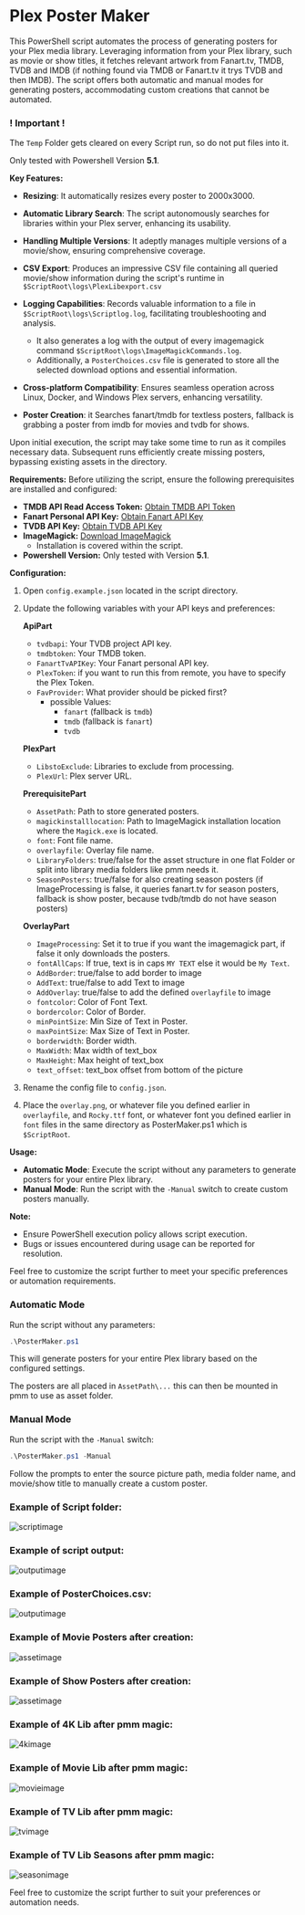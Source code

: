 # Plex Poster Maker

This PowerShell script automates the process of generating posters for your Plex media library. Leveraging information from your Plex library, such as movie or show titles, it fetches relevant artwork from Fanart.tv, TMDB, TVDB and IMDB (if nothing found via TMDB or Fanart.tv it trys TVDB and then IMDB). The script offers both automatic and manual modes for generating posters, accommodating custom creations that cannot be automated.

### ! Important !
The `Temp` Folder gets cleared on every Script run, so do not put files into it.

Only tested with Powershell Version **5.1**.

**Key Features:**
- **Resizing**: It automatically resizes every poster to 2000x3000.
- **Automatic Library Search**: The script autonomously searches for libraries within your Plex server, enhancing its usability.
- **Handling Multiple Versions**: It adeptly manages multiple versions of a movie/show, ensuring comprehensive coverage.
- **CSV Export**: Produces an impressive CSV file containing all queried movie/show information during the script's runtime in `$ScriptRoot\logs\PlexLibexport.csv`
- **Logging Capabilities**: Records valuable information to a file in `$ScriptRoot\logs\Scriptlog.log`, facilitating troubleshooting and analysis.
    
    - It also generates a log with the output of every imagemagick command `$ScriptRoot\logs\ImageMagickCommands.log`.
    - Additionally, a `PosterChoices.csv` file is generated to store all the selected download options and essential information.
- **Cross-platform Compatibility**: Ensures seamless operation across Linux, Docker, and Windows Plex servers, enhancing versatility.
- **Poster Creation**: it Searches fanart/tmdb for textless posters, fallback is grabbing a poster from imdb for movies and tvdb for shows.

Upon initial execution, the script may take some time to run as it compiles necessary data. Subsequent runs efficiently create missing posters, bypassing existing assets in the directory.

**Requirements:**
Before utilizing the script, ensure the following prerequisites are installed and configured:

- **TMDB API Read Access Token:** [Obtain TMDB API Token](https://www.themoviedb.org/settings/api)
- **Fanart Personal API Key:** [Obtain Fanart API Key](https://fanart.tv/get-an-api-key)
- **TVDB API Key:** [Obtain TVDB API Key](https://thetvdb.com/api-information/signup)
- **ImageMagick:** [Download ImageMagick](https://imagemagick.org/archive/binaries/ImageMagick-7.1.1-27-Q16-HDRI-x64-dll.exe)
    - Installation is covered within the script.
- **Powershell Version:** Only tested with Version **5.1**.

**Configuration:**
1. Open `config.example.json` located in the script directory.
2. Update the following variables with your API keys and preferences:
    
    **ApiPart**
   - `tvdbapi`: Your TVDB project API key.
   - `tmdbtoken`: Your TMDB token.
   - `FanartTvAPIKey`: Your Fanart personal API key.
   - `PlexToken`: if you want to run this from remote, you have to specify the Plex Token.
   - `FavProvider`: What provider should be picked first? 
        - possible Values: 
            - `fanart` (fallback is `tmdb`)
            - `tmdb` (fallback is `fanart`)
            - `tvdb`
   
   **PlexPart**
   - `LibstoExclude`: Libraries to exclude from processing.
   - `PlexUrl`: Plex server URL.

   **PrerequisitePart**
   - `AssetPath`: Path to store generated posters.
   - `magickinstalllocation`: Path to ImageMagick installation location where the `Magick.exe` is located.
   - `font`: Font file name.
   - `overlayfile`: Overlay file name.
   - `LibraryFolders`: true/false for the asset structure in one flat Folder or split into library media folders like pmm needs it.
   - `SeasonPosters`: true/false for also creating season posters (if ImageProcessing is false, it queries fanart.tv for season posters, fallback is show poster, because tvdb/tmdb do not have season posters)

   **OverlayPart**
   - `ImageProcessing`: Set it to true if you want the imagemagick part, if false it only downloads the posters.
   - `fontAllCaps`: If true, text is in caps `MY TEXT` else it would be `My Text`.
   - `AddBorder`: true/false to add border to image
   - `AddText`: true/false to add Text to image
   - `AddOverlay`: true/false to add the defined `overlayfile` to image
   - `fontcolor`: Color of Font Text.
   - `bordercolor`: Color of Border.
   - `minPointSize`: Min Size of Text in Poster.
   - `maxPointSize`: Max Size of Text in Poster.
   - `borderwidth`: Border width.
   - `MaxWidth`: Max width of text_box
   - `MaxHeight`: Max height of text_box
   - `text_offset`: text_box offset from bottom of the picture
3. Rename the config file to `config.json`.
4. Place the `overlay.png`, or whatever file you defined earlier in `overlayfile`, and `Rocky.ttf` font, or whatever font you defined earlier in `font` files in the same directory as PosterMaker.ps1 which is `$ScriptRoot`.

**Usage:**
- **Automatic Mode**: Execute the script without any parameters to generate posters for your entire Plex library.
- **Manual Mode**: Run the script with the `-Manual` switch to create custom posters manually.

**Note:**
- Ensure PowerShell execution policy allows script execution.
- Bugs or issues encountered during usage can be reported for resolution.

Feel free to customize the script further to meet your specific preferences or automation requirements.

### Automatic Mode

Run the script without any parameters:

```powershell
.\PosterMaker.ps1
```

This will generate posters for your entire Plex library based on the configured settings.

The posters are all placed in `AssetPath\...` this can then be mounted in pmm to use as asset folder.

### Manual Mode

Run the script with the `-Manual` switch:

```powershell
.\PosterMaker.ps1 -Manual
```

Follow the prompts to enter the source picture path, media folder name, and movie/show title to manually create a custom poster.


### Example of Script folder:
![scriptimage](https://i.imgur.com/bA1w9Ks.png)

### Example of script output:
![outputimage](https://i.imgur.com/hWdwSwv.png)

### Example of PosterChoices.csv:
![outputimage](https://i.imgur.com/IlXMjhL.png)

### Example of Movie Posters after creation:
![assetimage](https://i.imgur.com/lPm3gji.png)

### Example of Show Posters after creation:
![assetimage](https://i.imgur.com/yjhHeww.png)

### Example of 4K Lib after pmm magic:
![4kimage](https://i.imgur.com/n9zUoAN.png)

### Example of Movie Lib after pmm magic:
![movieimage](https://i.imgur.com/ji2Uoau.png)

### Example of TV Lib after pmm magic:
![tvimage](https://i.imgur.com/TCFRVu9.png)

### Example of TV Lib Seasons after pmm magic:
![seasonimage](https://i.imgur.com/gYCbunP.png)


Feel free to customize the script further to suit your preferences or automation needs.
